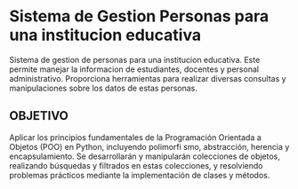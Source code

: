 # Sistema de Gestion Personas para una institucion educativa 
Sistema de gestion de personas para una institucion educativa. 
Este permite manejar la informacion de estudiantes, docentes y personal administrativo.
Proporciona herramientas para realizar diversas consultas y manipulaciones sobre los 
datos de estas personas.
## OBJETIVO
Aplicar los principios fundamentales de la Programación Orientada a Objetos (POO) en Python,
incluyendo polimorfi smo, abstracción, herencia y encapsulamiento. 
Se desarrollarán y manipularán colecciones de objetos, realizando búsquedas y 
filtrados en estas colecciones, y resolviendo problemas prácticos mediante la implementación 
de clases y métodos.

